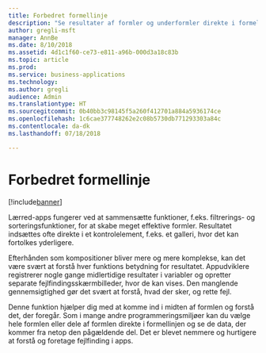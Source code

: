 ```yaml
---
title: Forbedret formellinje
description: "Se resultater af formler og underformler direkte i formellinjen i lærred-apps"
author: gregli-msft
manager: AnnBe
ms.date: 8/10/2018
ms.assetid: 4d1c1f60-ce73-e811-a96b-000d3a18c83b
ms.topic: article
ms.prod: 
ms.service: business-applications
ms.technology: 
ms.author: gregli
audience: Admin
ms.translationtype: HT
ms.sourcegitcommit: 0b40bb3c98145f5a260f412701a884a5936174ce
ms.openlocfilehash: 1c6cae377748262e2c08b5730db771293303a84c
ms.contentlocale: da-dk
ms.lasthandoff: 07/18/2018

---
```

# <a name="formula-bar-enhanced"></a>Forbedret formellinje


[!include[banner](../../includes/banner.md)]

Lærred-apps fungerer ved at sammensætte funktioner, f.eks. filtrerings- og sorteringsfunktioner, for at skabe meget effektive formler. Resultatet indsættes ofte direkte i et kontrolelement, f.eks. et galleri, hvor det kan fortolkes yderligere.

Efterhånden som kompositioner bliver mere og mere komplekse, kan det være svært at forstå hver funktions betydning for resultatet. Appudviklere registrerer nogle gange midlertidige resultater i variabler og opretter separate fejlfindingsskærmbilleder, hvor de kan vises. Den manglende gennemsigtighed gør det svært at forstå, hvad der sker, og rette fejl.

Denne funktion hjælper dig med at komme ind i midten af formlen og forstå det, der foregår. Som i mange andre programmeringsmiljøer kan du vælge hele formlen eller dele af formlen direkte i formellinjen og se de data, der kommer fra netop den pågældende del. Det er blevet nemmere og hurtigere at forstå og foretage fejlfinding i apps.



